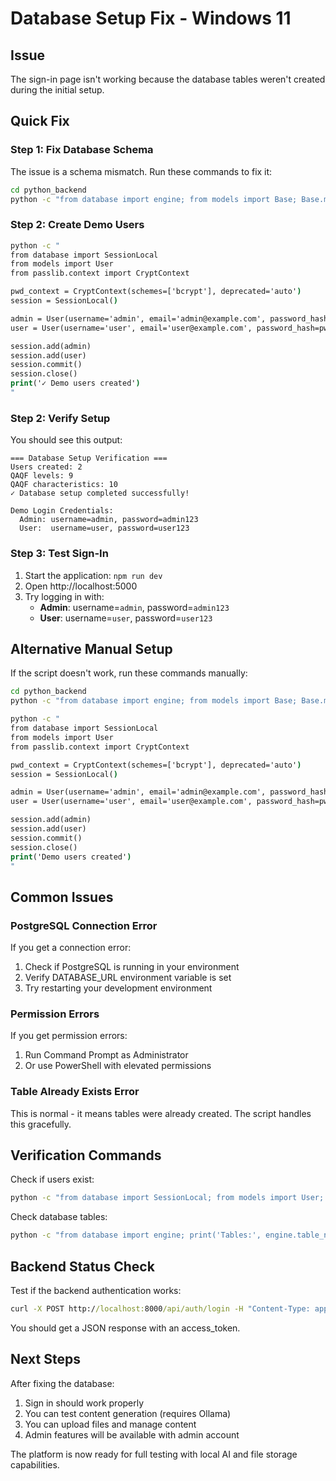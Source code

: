 # Database Setup Fix - Windows 11

## Issue
The sign-in page isn't working because the database tables weren't created during the initial setup.

## Quick Fix

### Step 1: Fix Database Schema
The issue is a schema mismatch. Run these commands to fix it:

```cmd
cd python_backend
python -c "from database import engine; from models import Base; Base.metadata.drop_all(bind=engine); Base.metadata.create_all(bind=engine); print('✓ Database schema fixed')"
```

### Step 2: Create Demo Users
```cmd
python -c "
from database import SessionLocal
from models import User
from passlib.context import CryptContext

pwd_context = CryptContext(schemes=['bcrypt'], deprecated='auto')
session = SessionLocal()

admin = User(username='admin', email='admin@example.com', password_hash=pwd_context.hash('admin123'), name='Admin', role='admin', is_active=True)
user = User(username='user', email='user@example.com', password_hash=pwd_context.hash('user123'), name='User', role='user', is_active=True)

session.add(admin)
session.add(user)
session.commit()
session.close()
print('✓ Demo users created')
"
```

### Step 2: Verify Setup
You should see this output:
```
=== Database Setup Verification ===
Users created: 2
QAQF levels: 9
QAQF characteristics: 10
✓ Database setup completed successfully!

Demo Login Credentials:
  Admin: username=admin, password=admin123
  User:  username=user, password=user123
```

### Step 3: Test Sign-In
1. Start the application: `npm run dev`
2. Open http://localhost:5000
3. Try logging in with:
   - **Admin**: username=`admin`, password=`admin123`
   - **User**: username=`user`, password=`user123`

## Alternative Manual Setup

If the script doesn't work, run these commands manually:

```cmd
cd python_backend
python -c "from database import engine; from models import Base; Base.metadata.create_all(bind=engine); print('Tables created')"
```

```cmd
python -c "
from database import SessionLocal
from models import User
from passlib.context import CryptContext

pwd_context = CryptContext(schemes=['bcrypt'], deprecated='auto')
session = SessionLocal()

admin = User(username='admin', email='admin@example.com', password_hash=pwd_context.hash('admin123'), name='Admin', role='admin', is_active=True)
user = User(username='user', email='user@example.com', password_hash=pwd_context.hash('user123'), name='User', role='user', is_active=True)

session.add(admin)
session.add(user)
session.commit()
session.close()
print('Demo users created')
"
```

## Common Issues

### PostgreSQL Connection Error
If you get a connection error:
1. Check if PostgreSQL is running in your environment
2. Verify DATABASE_URL environment variable is set
3. Try restarting your development environment

### Permission Errors
If you get permission errors:
1. Run Command Prompt as Administrator
2. Or use PowerShell with elevated permissions

### Table Already Exists Error
This is normal - it means tables were already created. The script handles this gracefully.

## Verification Commands

Check if users exist:
```cmd
python -c "from database import SessionLocal; from models import User; session = SessionLocal(); print(f'Users: {session.query(User).count()}'); session.close()"
```

Check database tables:
```cmd
python -c "from database import engine; print('Tables:', engine.table_names())"
```

## Backend Status Check

Test if the backend authentication works:
```cmd
curl -X POST http://localhost:8000/api/auth/login -H "Content-Type: application/json" -d "{\"username\":\"admin\",\"password\":\"admin123\"}"
```

You should get a JSON response with an access_token.

## Next Steps

After fixing the database:
1. Sign in should work properly
2. You can test content generation (requires Ollama)
3. You can upload files and manage content
4. Admin features will be available with admin account

The platform is now ready for full testing with local AI and file storage capabilities.